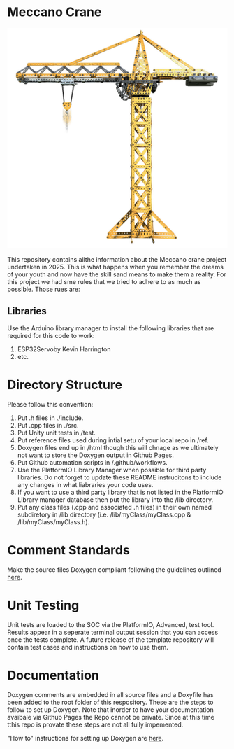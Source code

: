 # Meccano Crane

![CranePicture](/doc/craneExample.jpg)

This repository contains allthe information about the Meccano crane project undertaken in 2025. This is what happens when you remember the dreams of your youth and now have the skill sand means to make them a reality. For this project we had sme rules that we tried to adhere to as much as possible. Those rues are:


## Libraries
Use the Arduino library manager to install the following libraries that are required for this code to work:

1. ESP32Servoby Kevin Harrington
2. etc.
  
# Directory Structure
Please follow this convention:

1. Put .h files in ./include.
2. Put .cpp files in ./src.
3. Put Unity unit tests in /test.
4. Put reference files used during intial setu of your local repo in /ref.
5. Doxygen files end up in /html though this will chnage as we ultimately not want to store the Doxygen output in Github Pages.
6. Put Github automation scripts in /.github/workflows.
7. Use the PlatformIO Library Manager when possible for third party libraries. Do not forget to update these README instrucitons to include any changes in what liabraries your code uses.
8. If you want to use a third party library that is not listed in the PlatformIO Library manager database then put the library into the /lib directory.
9. Put any class files (.cpp and associated .h files) in their own named subdiretory in /lib directory (i.e. /lib/myClass/myClass.cpp & /lib/myClass/myClass.h).   

# Comment Standards
Make the source files Doxygen compliant following the guidelines outlined 
[here](https://www.woolseyworkshop.com/2020/03/20/documenting-arduino-sketches-with-doxygen/). 

# Unit Testing
Unit tests are loaded to the SOC via the PlatformIO, Advanced, test tool. Results appear in a seperate terminal output session that you can access once the tests complete. A future release  of the template repository will contain test cases and instructions on how to use them.

# Documentation
Doxygen comments are embedded in all source files and a Doxyfile has been added to the root folder of this respository. These are the steps to follow to set up Doxygen. Note that inorder to have your documentation avaibale via Github Pages the Repo cannot be private. Since at this time tthis repo is provate these steps are not all fully impemented.

"How to" instructions for setting up Doxygen are [here](https://kylerobots.github.io/tutorials/Automatic_Documentation/).
